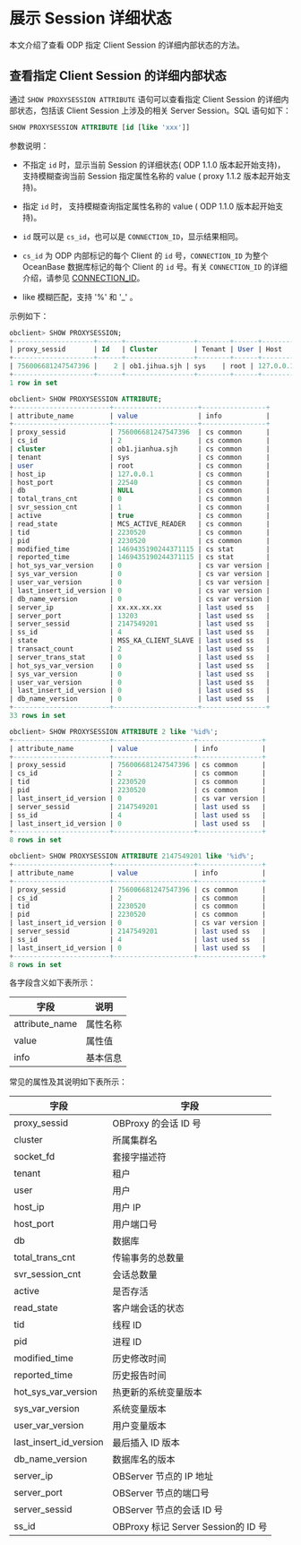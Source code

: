 # 展示 Session 详细状态

本文介绍了查看 ODP 指定 Client Session 的详细内部状态的方法。

## 查看指定 Client Session 的详细内部状态

通过 `SHOW PROXYSESSION ATTRIBUTE` 语句可以查看指定 Client Session 的详细内部状态，包括该 Client Session 上涉及的相关 Server Session。SQL 语句如下：

```sql
SHOW PROXYSESSION ATTRIBUTE [id [like 'xxx']]
```

参数说明：

* 不指定 `id` 时，显示当前 Session 的详细状态( ODP 1.1.0 版本起开始支持)，支持模糊查询当前 Session 指定属性名称的 value ( proxy 1.1.2 版本起开始支持)。

* 指定 `id` 时， 支持模糊查询指定属性名称的 value ( ODP 1.1.0 版本起开始支持)。

* `id` 既可以是 `cs_id`，也可以是 `CONNECTION_ID`，显示结果相同。

* `cs_id` 为 ODP 内部标记的每个 Client 的 `id` 号，`CONNECTION_ID` 为整个 OceanBase 数据库标记的每个 Client 的 `id` 号。有关 `CONNECTION_ID` 的详细介绍，请参见 [CONNECTION_ID](../../../../7.reference/4.development-reference/1.sql-syntax/2.common-tenant-of-mysql-mode/4.functions-of-mysql-mode/6.information-functions-of-mysql-mode/5.connection-id-of-mysql-mode.md)。

* like 模糊匹配，支持 '%' 和 '_' 。

示例如下：

```sql
obclient> SHOW PROXYSESSION;
+--------------------+------+-----------------+--------+------+-----------------+------+-------------+-------------------+-------------------+---------+---------+
| proxy_sessid       | Id   | Cluster         | Tenant | User | Host            | db   | trans_count | svr_session_count | state             | tid     | pid     |
+--------------------+------+-----------------+--------+------+-----------------+------+-------------+-------------------+-------------------+---------+---------+
| 756006681247547396 |    2 | ob1.jihua.sjh | sys    | root | 127.0.0.1:22540 | NULL |           0 |                 1 | MCS_ACTIVE_READER | 2230520 | 2230520 |
+--------------------+------+-----------------+--------+------+-----------------+------+-------------+-------------------+-------------------+---------+---------+
1 row in set

obclient> SHOW PROXYSESSION ATTRIBUTE;
+------------------------+---------------------+----------------+
| attribute_name         | value               | info           |
+------------------------+---------------------+----------------+
| proxy_sessid           | 756006681247547396  | cs common      |
| cs_id                  | 2                   | cs common      |
| cluster                | ob1.jianhua.sjh     | cs common      |
| tenant                 | sys                 | cs common      |
| user                   | root                | cs common      |
| host_ip                | 127.0.0.1           | cs common      |
| host_port              | 22540               | cs common      |
| db                     | NULL                | cs common      |
| total_trans_cnt        | 0                   | cs common      |
| svr_session_cnt        | 1                   | cs common      |
| active                 | true                | cs common      |
| read_state             | MCS_ACTIVE_READER   | cs common      |
| tid                    | 2230520             | cs common      |
| pid                    | 2230520             | cs common      |
| modified_time          | 1469435190244371115 | cs stat        |
| reported_time          | 1469435190244371115 | cs stat        |
| hot_sys_var_version    | 0                   | cs var version |
| sys_var_version        | 0                   | cs var version |
| user_var_version       | 0                   | cs var version |
| last_insert_id_version | 0                   | cs var version |
| db_name_version        | 0                   | cs var version |
| server_ip              | xx.xx.xx.xx         | last used ss   |
| server_port            | 13203               | last used ss   |
| server_sessid          | 2147549201          | last used ss   |
| ss_id                  | 4                   | last used ss   |
| state                  | MSS_KA_CLIENT_SLAVE | last used ss   |
| transact_count         | 2                   | last used ss   |
| server_trans_stat      | 0                   | last used ss   |
| hot_sys_var_version    | 0                   | last used ss   |
| sys_var_version        | 0                   | last used ss   |
| user_var_version       | 0                   | last used ss   |
| last_insert_id_version | 0                   | last used ss   |
| db_name_version        | 0                   | last used ss   |
+------------------------+---------------------+----------------+
33 rows in set

obclient> SHOW PROXYSESSION ATTRIBUTE 2 like '%id%';
+------------------------+--------------------+----------------+
| attribute_name         | value              | info           |
+------------------------+--------------------+----------------+
| proxy_sessid           | 756006681247547396 | cs common      |
| cs_id                  | 2                  | cs common      |
| tid                    | 2230520            | cs common      |
| pid                    | 2230520            | cs common      |
| last_insert_id_version | 0                  | cs var version |
| server_sessid          | 2147549201         | last used ss   |
| ss_id                  | 4                  | last used ss   |
| last_insert_id_version | 0                  | last used ss   |
+------------------------+--------------------+----------------+
8 rows in set

obclient> SHOW PROXYSESSION ATTRIBUTE 2147549201 like '%id%';
+------------------------+--------------------+----------------+
| attribute_name         | value              | info           |
+------------------------+--------------------+----------------+
| proxy_sessid           | 756006681247547396 | cs common      |
| cs_id                  | 2                  | cs common      |
| tid                    | 2230520            | cs common      |
| pid                    | 2230520            | cs common      |
| last_insert_id_version | 0                  | cs var version |
| server_sessid          | 2147549201         | last used ss   |
| ss_id                  | 4                  | last used ss   |
| last_insert_id_version | 0                  | last used ss   |
+------------------------+--------------------+----------------+
8 rows in set
```

各字段含义如下表所示：

|       字段       |  说明  |
|----------------|------|
| attribute_name | 属性名称 |
| value          | 属性值  |
| info           | 基本信息 |

常见的属性及其说明如下表所示：

|           字段           |               字段                |
|------------------------|---------------------------------|
| proxy_sessid           | OBProxy 的会话 ID 号                |
| cluster                | 所属集群名                           |
| socket_fd              | 套接字描述符                          |
| tenant                 | 租户                              |
| user                   | 用户                              |
| host_ip                | 用户 IP                           |
| host_port              | 用户端口号                           |
| db                     | 数据库                             |
| total_trans_cnt        | 传输事务的总数量                        |
| svr_session_cnt        | 会话总数量                           |
| active                 | 是否存活                            |
| read_state             | 客户端会话的状态                        |
| tid                    | 线程 ID                           |
| pid                    | 进程 ID                           |
| modified_time          | 历史修改时间                          |
| reported_time          | 历史报告时间                          |
| hot_sys_var_version    | 热更新的系统变量版本                      |
| sys_var_version        | 系统变量版本                          |
| user_var_version       | 用户变量版本                          |
| last_insert_id_version | 最后插入 ID 版本                      |
| db_name_version        | 数据库名的版本                         |
| server_ip              | OBServer 节点的 IP 地址                |
| server_port            | OBServer 节点的端口号                   |
| server_sessid          | OBServer 节点的会话 ID 号               |
| ss_id                  | OBProxy 标记 Server Session的 ID 号 |
